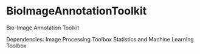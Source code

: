 # BioImageAnnotationToolkit
Bio-Image Annotation Toolkit

Dependencies:
Image Processing Toolbox
Statistics and Machine Learning Toolbox